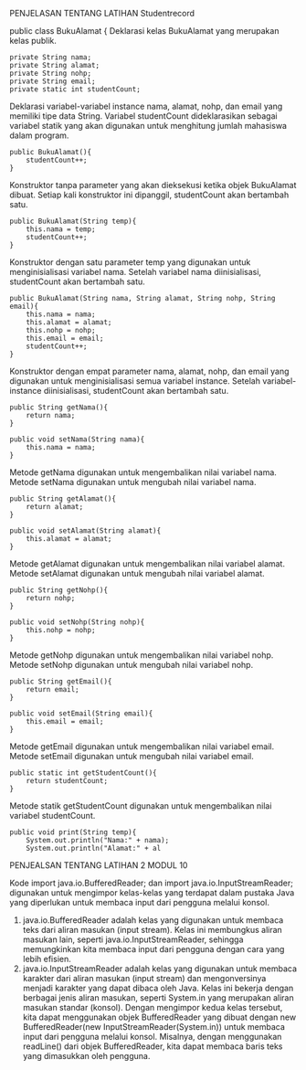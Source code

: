 PENJELASAN TENTANG LATIHAN Studentrecord

public class BukuAlamat {
Deklarasi kelas BukuAlamat yang merupakan kelas publik.


    private String nama;
    private String alamat;
    private String nohp;
    private String email;
    private static int studentCount;
Deklarasi variabel-variabel instance nama, alamat, nohp, dan email yang memiliki tipe data String. Variabel studentCount dideklarasikan sebagai variabel statik yang akan digunakan untuk menghitung jumlah mahasiswa dalam program.


    public BukuAlamat(){
        studentCount++;
    }
Konstruktor tanpa parameter yang akan dieksekusi ketika objek BukuAlamat dibuat. Setiap kali konstruktor ini dipanggil, studentCount akan bertambah satu.


    public BukuAlamat(String temp){ 
        this.nama = temp; 
        studentCount++;
    } 
Konstruktor dengan satu parameter temp yang digunakan untuk menginisialisasi variabel nama. Setelah variabel nama diinisialisasi, studentCount akan bertambah satu.


    public BukuAlamat(String nama, String alamat, String nohp, String email){ 
        this.nama = nama; 
        this.alamat = alamat;
        this.nohp = nohp; 
        this.email = email;
        studentCount++;
    }
Konstruktor dengan empat parameter nama, alamat, nohp, dan email yang digunakan untuk menginisialisasi semua variabel instance. Setelah variabel-instance diinisialisasi, studentCount akan bertambah satu.


    public String getNama(){
        return nama;
    }

    public void setNama(String nama){
        this.nama = nama;
    }
Metode getNama digunakan untuk mengembalikan nilai variabel nama. Metode setNama digunakan untuk mengubah nilai variabel nama.


    public String getAlamat(){
        return alamat;
    }

    public void setAlamat(String alamat){
        this.alamat = alamat;
    }
Metode getAlamat digunakan untuk mengembalikan nilai variabel alamat. Metode setAlamat digunakan untuk mengubah nilai variabel alamat.


    public String getNohp(){
        return nohp;
    }

    public void setNohp(String nohp){
        this.nohp = nohp;
    }
Metode getNohp digunakan untuk mengembalikan nilai variabel nohp. Metode setNohp digunakan untuk mengubah nilai variabel nohp.


    public String getEmail(){
        return email;
    }

    public void setEmail(String email){
        this.email = email;
    }
Metode getEmail digunakan untuk mengembalikan nilai variabel email. Metode setEmail digunakan untuk mengubah nilai variabel email.

    public static int getStudentCount(){
        return studentCount;
    }
Metode statik getStudentCount digunakan untuk mengembalikan nilai variabel studentCount.

    public void print(String temp){ 
        System.out.println("Nama:" + nama); 
        System.out.println("Alamat:" + al

PENJEALSAN TENTANG LATIHAN 2 MODUL 10

Kode import java.io.BufferedReader; dan import java.io.InputStreamReader; digunakan untuk mengimpor kelas-kelas yang terdapat dalam pustaka Java yang diperlukan untuk membaca input dari pengguna melalui konsol.

1. java.io.BufferedReader adalah kelas yang digunakan untuk membaca teks dari aliran masukan (input stream). Kelas ini membungkus aliran masukan lain, seperti java.io.InputStreamReader, sehingga memungkinkan kita membaca input dari pengguna dengan cara yang lebih efisien.
2. java.io.InputStreamReader adalah kelas yang digunakan untuk membaca karakter dari aliran masukan (input stream) dan mengonversinya menjadi karakter yang dapat dibaca oleh Java. Kelas ini bekerja dengan berbagai jenis aliran masukan, seperti System.in yang merupakan aliran masukan standar (konsol).
   Dengan mengimpor kedua kelas tersebut, kita dapat menggunakan objek BufferedReader yang dibuat dengan new BufferedReader(new InputStreamReader(System.in)) untuk membaca input dari pengguna melalui konsol. Misalnya, dengan menggunakan readLine() dari objek BufferedReader, kita dapat membaca baris teks yang dimasukkan oleh pengguna.